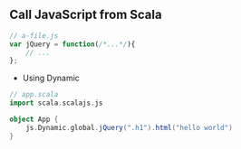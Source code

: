 ## Call JavaScript from Scala

```JavaScript
// a-file.js
var jQuery = function(/*...*/){
    // ...
};
```

* Using Dynamic

```scala
// app.scala
import scala.scalajs.js

object App {
    js.Dynamic.global.jQuery(".h1").html("hello world")
}
```


